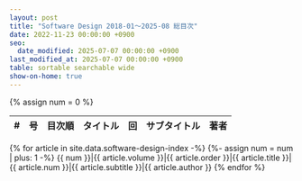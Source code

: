 ```yaml
---
layout: post
title: "Software Design 2018-01～2025-08 総目次"
date: 2022-11-23 00:00:00 +0900
seo:
  date_modified: 2025-07-07 00:00:00 +0900
last_modified_at: 2025-07-07 00:00:00 +0900
table: sortable searchable wide
show-on-home: true
---
```


{% assign num = 0 %}

\#|号|目次順|タイトル|回|サブタイトル|著者
-:|-|-:|-|-|-|-
{% for article in site.data.software-design-index -%}
{%- assign num = num | plus: 1 -%}
{{ num }}|<span>{{ article.volume }}</span>|{{ article.order }}|{{ article.title }}|{{ article.num }}|{{ article.subtitle }}|{{ article.author }}
{% endfor %}
